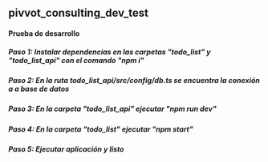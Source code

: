 ## pivvot_consulting_dev_test

#### Prueba de desarrollo

##### Paso 1: Instalar dependencias en las carpetas "todo_list" y "todo_list_api" con el comando "npm i"

##### Paso 2: En la ruta todo_list_api/src/config/db.ts se encuentra la conexión a a base de datos

##### Paso 3: En la carpeta "todo_list_api" ejecutar "npm run dev"

##### Paso 4: En la carpeta "todo_list" ejecutar "npm start"

##### Paso 5: Ejecutar aplicación y listo
